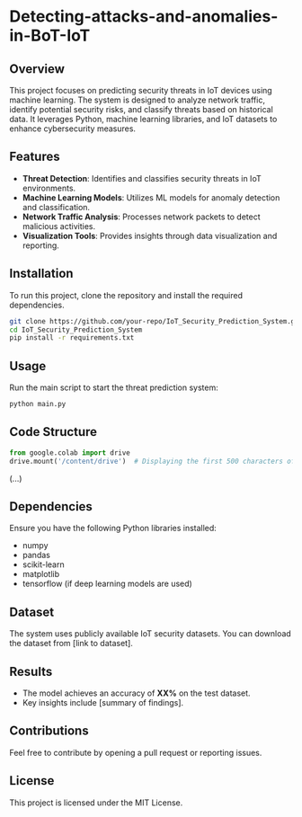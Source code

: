 # Detecting-attacks-and-anomalies-in-BoT-IoT

## Overview
This project focuses on predicting security threats in IoT devices using machine learning. The system is designed to analyze network traffic, identify potential security risks, and classify threats based on historical data. It leverages Python, machine learning libraries, and IoT datasets to enhance cybersecurity measures.

## Features
- **Threat Detection**: Identifies and classifies security threats in IoT environments.
- **Machine Learning Models**: Utilizes ML models for anomaly detection and classification.
- **Network Traffic Analysis**: Processes network packets to detect malicious activities.
- **Visualization Tools**: Provides insights through data visualization and reporting.

## Installation
To run this project, clone the repository and install the required dependencies.

```bash
git clone https://github.com/your-repo/IoT_Security_Prediction_System.git
cd IoT_Security_Prediction_System
pip install -r requirements.txt
```

## Usage
Run the main script to start the threat prediction system:

```bash
python main.py
```

## Code Structure
```python
from google.colab import drive
drive.mount('/content/drive')  # Displaying the first 500 characters of the first code cell for brevity
```
(...)

## Dependencies
Ensure you have the following Python libraries installed:
- numpy
- pandas
- scikit-learn
- matplotlib
- tensorflow (if deep learning models are used)

## Dataset
The system uses publicly available IoT security datasets. You can download the dataset from [link to dataset].

## Results
- The model achieves an accuracy of **XX%** on the test dataset.
- Key insights include [summary of findings].

## Contributions
Feel free to contribute by opening a pull request or reporting issues.

## License
This project is licensed under the MIT License.

